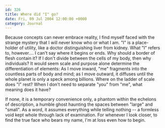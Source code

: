 ```yaml
---
id: 326
title: Where did "I" go?
date: Fri, 09 Jul 2004 12:00:00 +0000
category: Journal
---
```


Because concepts can never embrace reality, I find myself faced with the
strange mystery that I will never know who or what I am.  "I" is a
place-holder of utility, like a doctor distinguishing liver from kidney.
What "I" refers to, however.... I can't say where it begins or ends.
Why should a border of flesh contain it?  If I don't divide between the
cells of my body, then why individuals?  It would seem scale and purpose
alone determine the differentiation of elements: As I move inward, "me"
fragments into the countless parts of body and mind; as I move outward,
it diffuses until the whole planet is only a speck among billions.
Where on the ladder of scale does "I" rest?  When I don't need to
separate "you" from "me", what meaning does it have?

If none, it is a temporary convenience only, a phantom within the
echelons of description, a humble ghost haunting the spaces between
"large" and "small".  As a word, it assumes everything while telling
nothing -- a formless void kept whole through lack of examination.  For
whenever I look closer, to find the true face who bears my name, I'm at
loss even how to begin.


